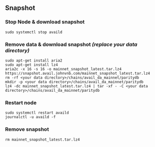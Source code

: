 ## Snapshot
### Stop Node & download snapshot
```
sudo systemctl stop availd
```
### Remove data  & download snapshot _(replace your data directory)_
```
sudo apt-get install aria2
sudo apt-get install lz4
aria2c -x 16 -s 16 -o mainnet_snapshot_latest.tar.lz4 https://snapshot.avail.johnvnb.com/mainnet_snapshot_latest.tar.lz4
rm -rf <your data directory>/chains/avail_da_mainnet/paritydb
mkdir -p <your data directory>/chains/avail_da_mainnet/paritydb
lz4 -dc mainnet_snapshot_latest.tar.lz4 | tar -xf - -C <your data directory>/chains/avail_da_mainnet/paritydb
```
### Restart node
```
sudo systemctl restart availd
journalctl -u availd -f
```
### Remove snapshot
```
rm mainnet_snapshot_latest.tar.lz4
```
